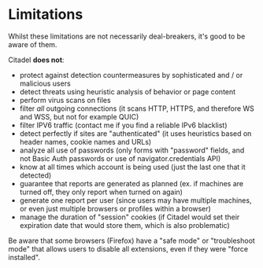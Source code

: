 # Limitations
Whilst these limitations are not necessarily deal-breakers, it's good to be aware of them.

Citadel **does not**:
* protect against detection countermeasures by sophisticated and / or malicious users
* detect threats using heuristic analysis of behavior or page content
* perform virus scans on files
* filter *all* outgoing connections (it scans HTTP, HTTPS, and therefore WS and WSS, but not for example QUIC)
* filter IPV6 traffic (contact me if you find a reliable IPv6 blacklist)
* detect perfectly if sites are "authenticated" (it uses heuristics based on header names, cookie names and URLs)
* analyze all use of passwords (only forms with "password" fields, and not Basic Auth passwords or use of navigator.credentials API)
* know at all times which account is being used (just the last one that it detected)
* guarantee that reports are generated as planned (ex. if machines are turned off, they only report when turned on again)
* generate one report per user (since users may have multiple machines, or even just multiple browsers or profiles within a browser)
* manage the duration of "session" cookies (if Citadel would set their expiration date that would store them, which is also problematic)

Be aware that some browsers (Firefox) have a "safe mode" or "troubleshoot mode" that allows users to disable all extensions, even if they were "force installed".